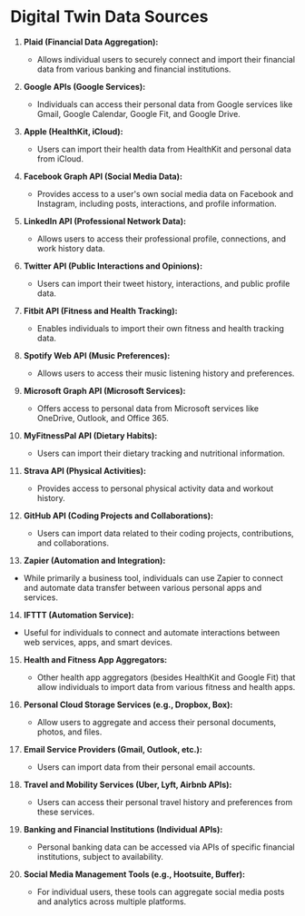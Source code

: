 # Digital Twin Data Sources

1. **Plaid (Financial Data Aggregation):**
   - Allows individual users to securely connect and import their financial data from various banking and financial institutions.

2. **Google APIs (Google Services):**
   - Individuals can access their personal data from Google services like Gmail, Google Calendar, Google Fit, and Google Drive.

3. **Apple (HealthKit, iCloud):**
   - Users can import their health data from HealthKit and personal data from iCloud.

4. **Facebook Graph API (Social Media Data):**
   - Provides access to a user's own social media data on Facebook and Instagram, including posts, interactions, and profile information.

5. **LinkedIn API (Professional Network Data):**
   - Allows users to access their professional profile, connections, and work history data.

6. **Twitter API (Public Interactions and Opinions):**
   - Users can import their tweet history, interactions, and public profile data.

7. **Fitbit API (Fitness and Health Tracking):**
   - Enables individuals to import their own fitness and health tracking data.

8. **Spotify Web API (Music Preferences):**
   - Allows users to access their music listening history and preferences.

9. **Microsoft Graph API (Microsoft Services):**
   - Offers access to personal data from Microsoft services like OneDrive, Outlook, and Office 365.

10. **MyFitnessPal API (Dietary Habits):**
    - Users can import their dietary tracking and nutritional information.

11. **Strava API (Physical Activities):**
    - Provides access to personal physical activity data and workout history.

12. **GitHub API (Coding Projects and Collaborations):**
    - Users can import data related to their coding projects, contributions, and collaborations.

13. **Zapier (Automation and Integration):**
   - While primarily a business tool, individuals can use Zapier to connect and automate data transfer between various personal apps and services.

14. **IFTTT (Automation Service):**
   - Useful for individuals to connect and automate interactions between web services, apps, and smart devices.

15. **Health and Fitness App Aggregators:**
    - Other health app aggregators (besides HealthKit and Google Fit) that allow individuals to import data from various fitness and health apps.

16. **Personal Cloud Storage Services (e.g., Dropbox, Box):**
    - Allow users to aggregate and access their personal documents, photos, and files.

17. **Email Service Providers (Gmail, Outlook, etc.):**
    - Users can import data from their personal email accounts.

18. **Travel and Mobility Services (Uber, Lyft, Airbnb APIs):**
    - Users can access their personal travel history and preferences from these services.

19. **Banking and Financial Institutions (Individual APIs):**
    - Personal banking data can be accessed via APIs of specific financial institutions, subject to availability.

20. **Social Media Management Tools (e.g., Hootsuite, Buffer):**
    - For individual users, these tools can aggregate social media posts and analytics across multiple platforms.

